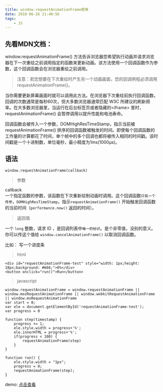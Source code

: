```yaml
---
title: window.requestAnimationFrame使用
date: 2018-06-26 21:40:56
tags:
    - JS
---
```

## 先看MDN文档：

window.requestAnimationFrame() 方法告诉浏览器您希望执行动画并请求浏览器在下一次重绘之前调用指定的函数来更新动画。该方法使用一个回调函数作为参数，这个回调函数会在浏览器重绘之前调用。

> 注意：若您想要在下次重绘时产生另一个动画画面，您的回调例程必须调用 requestAnimationFrame()。

当你需要更新屏幕画面时就可以调用此方法。在浏览器下次重绘前执行回调函数。回调的次数通常是每秒60次，但大多数浏览器通常匹配 W3C 所建议的刷新频率。在大多数浏览器里，当运行在后台标签页或者隐藏的&lt;iframe&gt; 里时，requestAnimationFrame() 会暂停调用以提升性能和电池寿命。

回调函数会被传入一个参数，DOMHighResTimeStamp，指示当前被 requestAnimationFrame() 排序的回调函数被触发的时间。即使每个回调函数的工作量的计算都花了时间，单个帧中的多个回调也都将被传入相同的时间戳。该时间戳是一个十进制数，单位毫秒，最小精度为1ms(1000μs)。   

## 语法

```
window.requestAnimationFrame(callback)
```

> 参数

callback   
一个指定函数的参数，该函数在下次重新绘制动画时调用。这个回调函数`只有一个传参`，`DOMHighResTimeStamp`，指示`requestAnimationFrame()` 开始触发回调函数的当前时间（`performance.now()` 返回的时间）。

> 返回值

一个 `long` 整数，请求 ID ，是回调列表中`唯一的标识`。是个非零值，没别的意义。你可以传这个值给 `window.cancelAnimationFrame()` 以取消回调函数。


比如： 写一个进度条
> html
```
<div id="requestAnimationFrame-test" style="width: 1px;height: 18px;background: #666;">0%</div>
<button onclick="run()">Run</button>
```

> javascript
```
window.requestAnimationFrame = window.requestAnimationFrame || window.mozRequestAnimationFrame || window.webkitRequestAnimationFrame || window.msRequestAnimationFrame
var start = 0;
var ele = document.getElementById('requestAnimationFrame-test');
var progress = 0

function step(timestamp) {
    progress += 1;
    ele.style.width = progress+'%';
    ele.innerHTML = progress+'%';
    if(progress < 100) {
        requestAnimationFrame(step)
    }
}

function run() {
    ele.style.width = "1px";
    progress = 0;
    requestAnimationFrame(step);
}
```


demo: [点击查看](https://sansanshow.github.io/fe-notes/examples/html/requestAnimationFrame.html)


